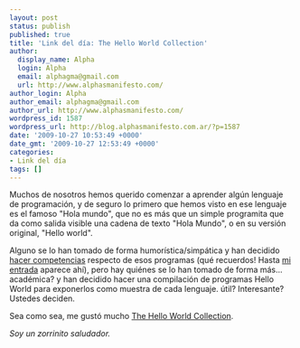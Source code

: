 ```yaml
---
layout: post
status: publish
published: true
title: 'Link del día: The Hello World Collection'
author:
  display_name: Alpha
  login: Alpha
  email: alphagma@gmail.com
  url: http://www.alphasmanifesto.com/
author_login: Alpha
author_email: alphagma@gmail.com
author_url: http://www.alphasmanifesto.com/
wordpress_id: 1587
wordpress_url: http://blog.alphasmanifesto.com.ar/?p=1587
date: '2009-10-27 10:53:49 +0000'
date_gmt: '2009-10-27 12:53:49 +0000'
categories:
- Link del día
tags: []
---
```


Muchos de nosotros hemos querido comenzar a aprender algún lenguaje de programación, y de seguro lo primero que hemos visto en ese lenguaje es el famoso "Hola mundo", que no es más que un simple programita que da como salida visible una cadena de texto "Hola Mundo", o en su versión original, "Hello world".

Alguno se lo han tomado de forma humorística/simpática y han decidido [hacer competencias](http://foros.3dgames.com.ar/programacion.97/312230.the-hello-world-awards-2006-a.html) respecto de esos programas (qué recuerdos! Hasta [mi entrada](http://www.alphasmanifesto.com.ar/HelloWorld.html) aparece ahí), pero hay quiénes se lo han tomado de forma más... académica? y han decidido hacer una compilación de programas Hello World para exponerlos como muestra de cada lenguaje. útil? Interesante? Ustedes deciden.

Sea como sea, me gustó mucho [The Hello World Collection](http://www.roesler-ac.de/wolfram/hello.htm).

_Soy un zorrinito saludador._
